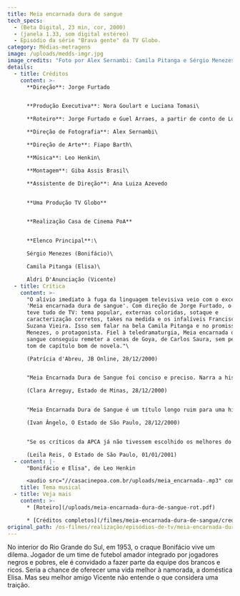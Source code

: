 ```yaml
---
title: Meia encarnada dura de sangue
tech_specs:
  - (Beta Digital, 23 min, cor, 2000)
  - (janela 1.33, som digital estéreo)
  - Episódio da série "Brava gente" da TV Globo.
category: Médias-metragens
image: /uploads/medds-imgr.jpg
image_credits: "Foto por Alex Sernambi: Camila Pitanga e Sérgio Menezes"
details:
  - title: Créditos
    content: >-
      **Direção**: Jorge Furtado


      **Produção Executiva**: Nora Goulart e Luciana Tomasi\

      **Roteiro**: Jorge Furtado e Guel Arraes, a partir de conto de Lourenço Cazarré\

      **Direção de Fotografia**: Alex Sernambi\

      **Direção de Arte**: Fiapo Barth\

      **Música**: Leo Henkin\

      **Montagem**: Giba Assis Brasil\

      **Assistente de Direção**: Ana Luiza Azevedo


      **Uma Produção TV Globo**


      **Realização Casa de Cinema PoA**


      **Elenco Principal**:\

      Sérgio Menezes (Bonifácio)\

      Camila Pitanga (Elisa)\

      Aldri D'Anunciação (Vicente)
  - title: Crítica
    content: >-
      "O alívio imediato à fuga da linguagem televisiva veio com o excelente
      'Meia encarnada dura de sangue'. Com direção de Jorge Furtado, o episódio
      teve tudo de TV: tema popular, externas coloridas, sotaque e
      caracterização corretos, takes na medida e os infalíveis Francisco Cuoco e
      Suzana Vieira. Isso sem falar na bela Camila Pitanga e no promissor Sérgio
      Menezes, o protagonista. Fiel à teledramaturgia, Meia encarnada dura de
      sangue conseguiu remeter a cenas de Goya, de Carlos Saura, sem perder o
      tom de capítulo bom de novela."\

      (Patrícia d'Abreu, JB Online, 28/12/2000)


      "Meia Encarnada Dura de Sangue foi conciso e preciso. Narra a história do primeiro jogador negro de uma cidade gaúcha a jogar no time dos brancos. Com trabalhos sensíveis de Sérgio Menezes (que já havia arrasado como Jesus na novela Força de um Desejo) e Camila Pitanga, e ainda Othon Bastos, Suzana Vieira e até Francisco Cuoco em boa participações, o especial mostrou texto forte e enxuto, sobre discriminação, desejo de crescimento e delicadeza."\

      (Clara Arreguy, Estado de Minas, 28/12/2000)


      "Meia Encarnada Dura de Sangue é um título longo ruim para uma história interessante que não se realiza bem. (...) O tema é bom. Um negro bom de bola é cooptado pelo time dos brancos, que compra seu talento. Os negros queriam fazer daquele jogo uma vitória sobre os brancos; as posições racistas naquele contexto são dos negros. Os brancos querem negócios e vitória. A discussão não é aprofundada, mas o telespectador capaz de analisar entende, nas entrelinhas, que a posição modernizadora está com os brancos. Não exatamente uma posição ética, mas modernizadora."\

      (Ivan Ângelo, O Estado de São Paulo, 28/12/2000)


      "Se os críticos da APCA já não tivessem escolhido os melhores do ano, certamente levariam em consideração o especial Brava Gente, que a Globo exibiu depois do Natal. Assinado por Guel Arraes, um dos mais talentosos diretores da TV brasileira, Brava Gente vem provar que é possível conjugar entretenimento com um pouco de informação cultural. (...) Ao liderar o processo de abrir as portas do veículo para novas experiências - o episódio Meia Encarnada Dura de Sangue, foi entregue à Casa de Cinema, uma produtora independente do Rio Grande do Sul, por exemplo -, Guel está arejando a área de criação da Globo, ocupada por profissionais competentes, mas que dominam o pedaço há mais de 20 anos."\

      (Leila Reis, O Estado de São Paulo, 01/01/2001)
  - content: |-
      "Bonifácio e Elisa", de Leo Henkin

      <audio src="//casacinepoa.com.br/uploads/meia_encarnada-.mp3" controls />
    title: Tema musical
  - title: Veja mais
    content: >-
      * [Roteiro](/uploads/meia-encarnada-dura-de-sangue-rot.pdf)

      * [Créditos completos](/filmes/meia-encarnada-dura-de-sangue/creditos-completos)[](/uploads/Meia_encarnada-.mp3)
original_path: /os-filmes/realização/episódios-de-tv/meia-encarnada-dura-de-sangue.html
---
```

No interior do Rio Grande do Sul, em 1953, o craque Bonifácio vive um dilema. Jogador de um time de futebol amador integrado por jogadores negros e pobres, ele é convidado a fazer parte da equipe dos brancos e ricos. Seria a chance de oferecer uma vida melhor à namorada, a doméstica Elisa. Mas seu melhor amigo Vicente não entende o que considera uma traição.
